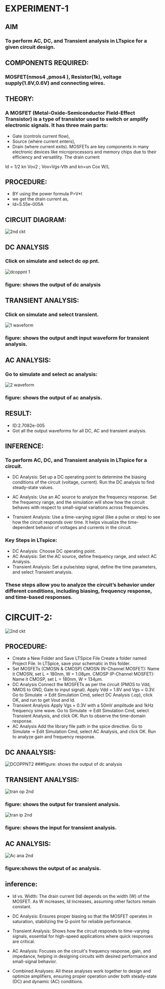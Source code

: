 # EXPERIMENT-1

## AIM
### To perform AC, DC, and Transient analysis in LTspice for a given circuit design.
## COMPONENTS REQUIRED:
### MOSFET(nmos4 ,pmos4 ), Resistor(1k), voltage supply(1.8V,0.6V) and connecting wires.
## THEORY:
### A MOSFET (Metal-Oxide-Semiconductor Field-Effect Transistor) is a type of transistor used to switch or amplify electronic signals. It has three main parts:
* Gate (controls current flow),
* Source (where current enters),
* Drain (where current exits).
MOSFETs are key components in many electronic devices like microprocessors and memory chips due to their efficiency and versatility.
The drain current

Id = 1/2 kn Vov2 ; Vov=Vgs-Vth and kn=un Cox W/L
## PROCEDURE:
* BY using the power formula P=V*I 
* we get the drain current as,
* Id=5.55e-005A
## CIRCUIT DIAGRAM:
![2nd ckt](https://github.com/user-attachments/assets/3d01c50d-27c5-4c51-a557-fda3f264ad7d)
## DC ANALYSIS
### Click on simulate and select dc op pnt.
![dcoppnt 1](https://github.com/user-attachments/assets/b61e8a22-3fc6-4117-883b-609504347910)
### figure: shows the output of dc analysis
## TRANSIENT ANALYSIS:
### Click on simulate and select transient.
![1 waveform](https://github.com/user-attachments/assets/3efbf6de-bcfd-4465-9c0d-7259e989fdc0)
### figure: shows the output andt input waveform for transient analysis.
## AC ANALYSIS:
### Go to simulate and select ac analysis:
![2 waveform](https://github.com/user-attachments/assets/eaeb7c03-b942-4f4c-971b-2f20102bf226)
### figure: shows the output of ac analysis.
## RESULT:
* ID:2.7082e-005
* Got all the output waveforms for all DC, AC and transient analysis.
## INFERENCE:
### To perform AC, DC, and Transient analysis in LTspice for a circuit.
* DC Analysis: Set up a DC operating point to determine the biasing conditions of the circuit (voltage, current). Run the DC analysis to find steady-state values.

* AC Analysis: Use an AC source to analyze the frequency response. Set the frequency range, and the simulation will show how the circuit behaves with respect to small-signal variations across frequencies.

* Transient Analysis: Use a time-varying signal (like a pulse or step) to see how the circuit responds over time. It helps visualize the time-dependent behavior of voltages and currents in the circuit.
### Key Steps in LTspice:
* DC Analysis: Choose DC operating point.
* AC Analysis: Set the AC source, define frequency range, and select AC Analysis.
* Transient Analysis: Set a pulse/step signal, define the time parameters, and select Transient analysis.
### These steps allow you to analyze the circuit’s behavior under different conditions, including biasing, frequency response, and time-based responses.


# CIRCUIT-2:
![2nd ckt](https://github.com/user-attachments/assets/bf9c1c48-6551-4cbf-8f35-4d8981e7369d)
## PROCEDURE:
* Create a New Folder and Save LTSpice File
Create a folder named Project File.
In LTSpice, save your schematic in this folder.
* Set MOSFETs (CMOSN & CMOSP)
CMOSN (N-Channel MOSFET):
Name it CMOSN, set L = 180nm, W = 1.08µm.
CMOSP (P-Channel MOSFET):
Name it CMOSP, set L = 180nm, W = 134µm.
* DC Analysis
Connect the MOSFETs as per the circuit (PMOS to Vdd, NMOS to GND, Gate to input signal).
Apply Vdd = 1.8V and Vgs = 0.3V.
Go to Simulate → Edit Simulation Cmd, select DC Analysis (.op), click OK, and run to get Vout and Id.
* Transient Analysis
Apply Vgs = 0.3V with a 50mV amplitude and 1kHz frequency sine wave.
Go to Simulate → Edit Simulation Cmd, select Transient Analysis, and click OK. Run to observe the time-domain response.
* AC Analysis
Add the library file path in the spice directive.
Go to Simulate → Edit Simulation Cmd, select AC Analysis, and click OK. Run to analyze gain and frequency response.
## DC ANAALYSIS:
![DCOPPNT2](https://github.com/user-attachments/assets/8f48b476-5d11-42fe-8d82-86ac8afe5959)
###figure: shows the output of dc analysis
## TRANSIENT ANALYSIS:
![tran op 2nd](https://github.com/user-attachments/assets/8f18ade5-a82e-49e2-b6de-3e5e5c4f6360)
### figure: shows the output for transient analysis.
![tran ip 2nd](https://github.com/user-attachments/assets/502f9520-8611-43d2-b1a5-fb26dab65f8b)
### figure: shows the input for transient analysis.
## AC ANALYSIS:
![Ac ana 2nd](https://github.com/user-attachments/assets/2aabfa2d-cd23-4d26-b54e-f0c991bcc7f9)
### figure:shows the output of ac analysis.
## inference:
* Id vs. Width: The drain current (Id) depends on the width (W) of the MOSFET. As W increases, Id increases, assuming other factors remain constant.

* DC Analysis: Ensures proper biasing so that the MOSFET operates in saturation, stabilizing the Q-point for reliable performance.

* Transient Analysis: Shows how the circuit responds to time-varying signals, essential for high-speed applications where quick responses are critical.

* AC Analysis: Focuses on the circuit's frequency response, gain, and impedance, helping in designing circuits with desired performance and small-signal behavior.

* Combined Analyses: All these analyses work together to design and optimize amplifiers, ensuring proper operation under both steady-state (DC) and dynamic (AC) conditions.







